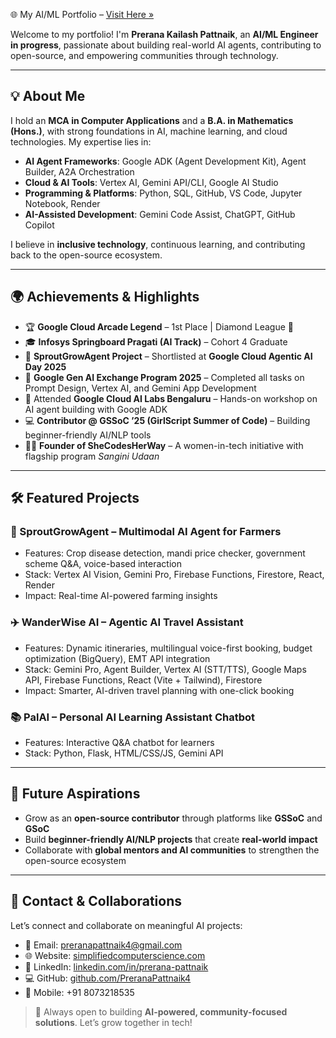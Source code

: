 🌐 My AI/ML Portfolio – [Visit Here »](https://preranapattnaik4.github.io/my-portfolio/)

Welcome to my portfolio! I'm **Prerana Kailash Pattnaik**, an **AI/ML Engineer in progress**, passionate about building real-world AI agents, contributing to open-source, and empowering communities through technology.

---

## 💡 About Me

I hold an **MCA in Computer Applications** and a **B.A. in Mathematics (Hons.)**, with strong foundations in AI, machine learning, and cloud technologies. My expertise lies in:

* **AI Agent Frameworks**: Google ADK (Agent Development Kit), Agent Builder, A2A Orchestration
* **Cloud & AI Tools**: Vertex AI, Gemini API/CLI, Google AI Studio
* **Programming & Platforms**: Python, SQL, GitHub, VS Code, Jupyter Notebook, Render
* **AI-Assisted Development**: Gemini Code Assist, ChatGPT, GitHub Copilot

I believe in **inclusive technology**, continuous learning, and contributing back to the open-source ecosystem.

---

## 🌍 Achievements & Highlights

* 🏆 **Google Cloud Arcade Legend** – 1st Place | Diamond League 💎
* 🎓 **Infosys Springboard Pragati (AI Track)** – Cohort 4 Graduate
* 🌱 **SproutGrowAgent Project** – Shortlisted at **Google Cloud Agentic AI Day 2025**
* 🚀 **Google Gen AI Exchange Program 2025** – Completed all tasks on Prompt Design, Vertex AI, and Gemini App Development
* 🧩 Attended **Google Cloud AI Labs Bengaluru** – Hands-on workshop on AI agent building with Google ADK
* 💻 **Contributor @ GSSoC ’25 (GirlScript Summer of Code)** – Building beginner-friendly AI/NLP tools
* 👩‍💻 **Founder of SheCodesHerWay** – A women-in-tech initiative with flagship program *Sangini Udaan*

---

## 🛠️ Featured Projects

### 🌱 SproutGrowAgent – Multimodal AI Agent for Farmers

* Features: Crop disease detection, mandi price checker, government scheme Q&A, voice-based interaction
* Stack: Vertex AI Vision, Gemini Pro, Firebase Functions, Firestore, React, Render
* Impact: Real-time AI-powered farming insights

### ✈️ WanderWise AI – Agentic AI Travel Assistant

* Features: Dynamic itineraries, multilingual voice-first booking, budget optimization (BigQuery), EMT API integration
* Stack: Gemini Pro, Agent Builder, Vertex AI (STT/TTS), Google Maps API, Firebase Functions, React (Vite + Tailwind), Firestore
* Impact: Smarter, AI-driven travel planning with one-click booking

### 📚 PalAI – Personal AI Learning Assistant Chatbot

* Features: Interactive Q&A chatbot for learners
* Stack: Python, Flask, HTML/CSS/JS, Gemini API

---

## 🌟 Future Aspirations

* Grow as an **open-source contributor** through platforms like **GSSoC** and **GSoC**
* Build **beginner-friendly AI/NLP projects** that create **real-world impact**
* Collaborate with **global mentors and AI communities** to strengthen the open-source ecosystem

---

## 🤝 Contact & Collaborations

Let’s connect and collaborate on meaningful AI projects:

* 📧 Email: [preranapattnaik4@gmail.com](mailto:preranapattnaik4@gmail.com)
* 🌐 Website: [simplifiedcomputerscience.com](https://simplifiedcomputerscience.com)
* 💼 LinkedIn: [linkedin.com/in/prerana-pattnaik](https://www.linkedin.com/in/prerana-pattnaik/)
* 💻 GitHub: [github.com/PreranaPattnaik4](https://github.com/PreranaPattnaik4)
* 📱 Mobile: +91 8073218535

> 🚀 Always open to building **AI-powered, community-focused solutions**. Let’s grow together in tech!

